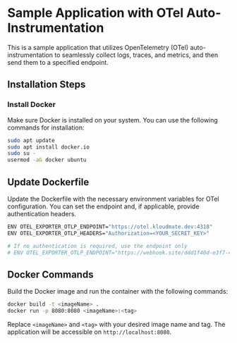 # Sample Application with OTel Auto-Instrumentation

This is a sample application that utilizes OpenTelemetry (OTel) auto-instrumentation to seamlessly collect logs, traces, and metrics, and then send them to a specified endpoint.

## Installation Steps

### Install Docker

Make sure Docker is installed on your system. You can use the following commands for installation:

```bash
sudo apt update
sudo apt install docker.io
sudo su -
usermod -aG docker ubuntu
```

## Update Dockerfile

Update the Dockerfile with the necessary environment variables for OTel configuration. You can set the endpoint and, if applicable, provide authentication headers.

```bash
ENV OTEL_EXPORTER_OTLP_ENDPOINT="https://otel.kloudmate.dev:4318"
ENV OTEL_EXPORTER_OTLP_HEADERS="Authorization=<YOUR_SECRET_KEY>"

# If no authentication is required, use the endpoint only
# ENV OTEL_EXPORTER_OTLP_ENDPOINT="https://webhook.site/ddd1f40d-e3f7-4178-93e2-5f35760feaca"
```

## Docker Commands

Build the Docker image and run the container with the following commands:

```bash
docker build -t <imageName> .
docker run -p 8080:8080 <imageName>:<tag>
```

Replace `<imageName>` and `<tag>` with your desired image name and tag. The application will be accessible on `http://localhost:8080`.
